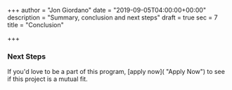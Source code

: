 +++
author = "Jon Giordano"
date = "2019-09-05T04:00:00+00:00"
description = "Summary, conclusion and next steps"
draft = true
sec = 7
title = "Conclusion"

+++
### Next Steps

If you'd love to be a part of this program, [apply now]( "Apply Now") to see if this project is a mutual fit. 